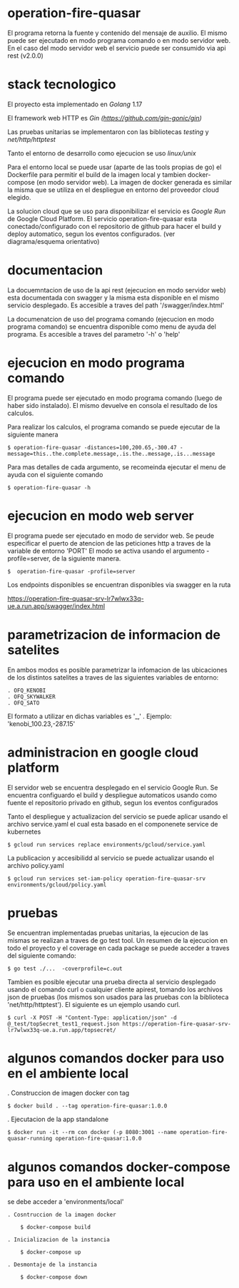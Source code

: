 # operation-fire-quasar

El programa retorna la fuente y contenido del mensaje de auxilio. El mismo puede ser ejecutado en modo programa comando o en modo servidor web. En el caso del modo servidor web el servicio puede ser consumido via api rest (v2.0.0)

# stack tecnologico

El proyecto esta implementado en *Golang* 1.17

El framework web HTTP es *Gin (https://github.com/gin-gonic/gin)*

Las pruebas unitarias se implementaron con las bibliotecas *testing* y *net/http/httptest*

Tanto el entorno de desarrollo como ejecucion se uso *linux/unix*

Para el entorno local se puede usar (aparte de las tools propias de go) el Dockerfile para permitir el build de la imagen local y tambien docker-compose (en modo servidor web). La imagen de docker generada es similar la misma que se utiliza en el despliegue en entorno del proveedor cloud elegido. 

La solucion cloud que se uso para disponibilizar el servicio es *Google Run* de Google Cloud Platform. El servicio operation-fire-quasar esta conectado/configurado con el repositorio de github para hacer el build y deploy automatico, segun los eventos configurados. (ver diagrama/esquema orientativo)

# documentacion 

La docuemntacion de uso de la api rest (ejecucion en modo servidor web) esta documentada con swagger y la misma esta disponible en el mismo servicio desplegado. Es accesible a traves del path '/swagger/index.html'

La documenatcion de uso del programa comando (ejecucion en modo programa comando) se encuentra disponible como menu de ayuda del programa. Es accesible a traves del parametro '-h' o 'help'


# ejecucion en modo programa comando

El programa puede ser ejecutado en modo programa comando (luego de haber sido instalado). El mismo devuelve en consola el resultado de los calculos. 
 
Para realizar los calculos, el programa comando se puede ejecutar de la siguiente manera

    $ operation-fire-quasar -distances=100,200.65,-300.47 -message=this..the.complete.message,.is.the..message,.is...message

Para mas detalles de cada argumento, se recomeinda ejecutar el menu de ayuda con el siguiente comando

    $ operation-fire-quasar -h

# ejecucion en modo web server

El programa puede ser ejecutado en modo de servidor web. Se peude especificar el puerto de atencion de las peticiones http a traves de la variable de entorno 'PORT'
El modo se activa usando el argumento -profile=server, de la siguiente manera.

    $  operation-fire-quasar -profile=server

Los endpoints disponibles se encuentran disponibles via swagger en la ruta 

https://operation-fire-quasar-srv-lr7wlwx33q-ue.a.run.app/swagger/index.html

# parametrizacion de informacion de satelites

En ambos modos es posible parametrizar la infomacion de las ubicaciones de los distintos satelites a traves de las siguientes variables de entorno:

    . OFQ_KENOBI
    . OFQ_SKYWALKER
    . OFQ_SATO

El formato a utilizar en dichas variables es '<name>_<xcoord>,<ycoord>' . Ejemplo: 'kenobi_100.23,-287.15'
    
# administracion en google cloud platform

El servidor web se encuentra desplegado en el servicio Google Run. Se encuentra configuardo el build y despliegue automaticos usando como fuente el repositorio privado en github, segun los eventos configurados   

Tanto el despliegue y actualizacion del servicio se puede aplicar usando el archivo service.yaml el cual esta basado en el componenete service de kubernetes 
    
    $ gcloud run services replace environments/gcloud/service.yaml

La publicacion y accesibilidd al servicio se puede actualizar usando el archivo policy.yaml
    
    $ gcloud run services set-iam-policy operation-fire-quasar-srv environments/gcloud/policy.yaml

# pruebas

Se encuentran implementadas pruebas unitarias, la ejecucion de las mismas se realizan a traves de go test tool. Un resumen de la ejecucion en todo el proyecto y el coverage en cada package se puede acceder a traves del siguiente comando:

    $ go test ./...  -coverprofile=c.out

Tambien es posible ejecutar una prueba directa al servicio desplegado usando el comando curl o cualquier cliente apirest, tomando los archivos json de pruebas (los mismos son usados para las pruebas con la biblioteca 'net/http/httptest'). El siguiente es un ejemplo usando curl.

    $ curl -X POST -H "Content-Type: application/json" -d @_test/topSecret_test1_request.json https://operation-fire-quasar-srv-lr7wlwx33q-ue.a.run.app/topsecret/


# algunos comandos docker para uso en el ambiente local

. Construccion de imagen docker con tag 
    
    $ docker build . --tag operation-fire-quasar:1.0.0

. Ejecutacion de la app standalone
    
    $ docker run -it --rm con docker (-p 8080:3001 --name operation-fire-quasar-running operation-fire-quasar:1.0.0

# algunos comandos docker-compose para uso en el ambiente local

se debe acceder a 'environments/local'

    . Cosntruccion de la imagen docker
        
        $ docker-compose build

    . Inicializacion de la instancia
        
        $ docker-compose up

    . Desmontaje de la instancia
        
        $ docker-compose down
